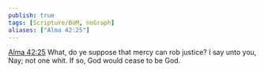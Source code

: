 ```yaml
---
publish: true
tags: [Scripture/BoM, noGraph]
aliases: ["Alma 42:25"]
---
```

[Alma 42:25](https://churchofjesuschrist.org/study/scriptures/bofm/alma/42?lang=eng&id=p25#p25) What, do ye suppose that mercy can rob justice? I say unto you, Nay; not one whit. If so, God would cease to be God.
